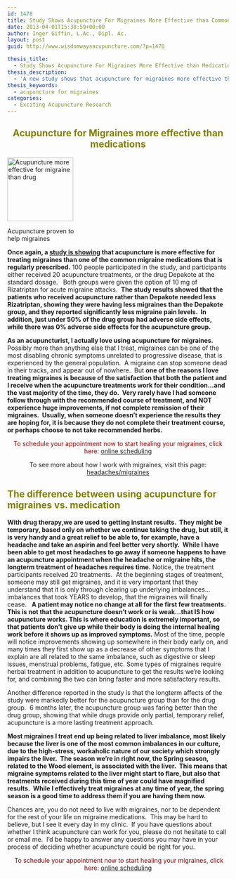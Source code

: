 ```yaml
---
id: 1478
title: Study Shows Acupuncture For Migraines More Effective than Common Medication
date: 2013-04-01T15:38:59+00:00
author: Inger Giffin, L.Ac., Dipl. Ac.
layout: post
guid: http://www.wisdomwaysacupuncture.com/?p=1478

thesis_title:
  - Study Shows Acupuncture For Migraines More Effective than Medication
thesis_description:
  - 'A new study shows that acupuncture for migraines more effective than a common medicine, depakote; in both short and long term results. '
thesis_keywords:
  - acupuncture for migraines
categories:
  - Exciting Acupuncture Research
---
```

<h2 style="text-align: center;">
  <span style="color: #808000;">Acupuncture for Migraines more effective than medications</span>
</h2>

<div id="attachment_1479" style="width: 160px" class="wp-caption alignleft">
  <a href="http://www.wisdomwaysacupuncture.com/wp-content/uploads/2013/04/acupuncture-migraine.jpg"><img class="size-thumbnail wp-image-1479" title="acupuncture migraine" src="http://www.wisdomwaysacupuncture.com/wp-content/uploads/2013/04/acupuncture-migraine-150x145.jpg" alt="Acupuncture more effective for migraine than drug" width="150" height="145" srcset="http://www.wisdomwaysacupuncture.com/wp-content/uploads/2013/04/acupuncture-migraine-150x145.jpg 150w, http://www.wisdomwaysacupuncture.com/wp-content/uploads/2013/04/acupuncture-migraine.jpg 228w" sizes="(max-width: 150px) 100vw, 150px" /></a>
  
  <p class="wp-caption-text">
    Acupuncture proven to help migraines
  </p>
</div>

**Once again, a <a title="acupuncture works for migraines" href="http://www.healthcmi.com/acupuncturist-news-online/734-migraineacudrug" target="_blank" rel="noopener">study is showing</a> that acupuncture is more effective for treating migraines than one of the common migraine medications that is regularly prescribed.** 100 people participated in the study, and participants either received 20 acupuncture treatments, or the drug Depakote at the standard dosage.   Both groups were given the option of 10 mg of Rizatriptan for acute migraine attacks.  **The study results showed that the patients who received acupuncture rather than Depakote needed less Rizatriptan, showing they were having less migraines than the Depakote group, and they reported significantly less migraine pain levels.  In addition, just under 50% of the drug group had adverse side effects, while there was 0% adverse side effects for the acupuncture group.** 

**As an acupuncturist, I actually love using acupuncture for migraines.** Possibly more than anything else that I treat, migraines can be one of the most disabling chronic symptoms unrelated to progressive disease, that is experienced by the general population.  A migraine can stop someone dead in their tracks, and appear out of nowhere.  But **one of the reasons I love treating migraines is because of the satisfaction that both the patient and I receive when the acupuncture treatments work for their condition&#8230;and the vast majority of the time, they do.  Very rarely have I had someone follow through with the recommended course of treatment, and NOT experience huge improvements, if not complete remission of their migraines.  Usually, when someone doesn&#8217;t experience the results they are hoping for, it is because they do not complete their treatment course,  or perhaps choose to not take recommended herbs.** 

<p style="text-align: center;">
  <span style="color: #800000;">To schedule your appointment now to start healing your migraines, click here:</span> <a title="Online Acupuncture Scheduling" href="http://www.wisdomwaysacupuncture.com/acupuncture-appointment-scheduling/">online scheduling</a>
</p>

<p style="text-align: center;">
  To see more about how I work with migraines, visit this page: <a href="http://www.wisdomwaysacupuncture.com/acupuncture-conditions-treated/chronic-internal-medical-conditions/acupuncture-for-migraines/">headaches/migraines</a>
</p>

## <span style="color: #808000;">The difference between using acupuncture for migraines vs. medication</span>

**With drug therapy,we are used to getting instant results.  They might be temporary, based only on whether we continue taking the drug, but still, it is very handy and a great relief to be able to, for example, have a headache and take an aspirin and feel better very shortly.  While I have been able to get most headaches to go away if someone happens to have an acupuncture appointment when the headache or migraine hits, the longterm treatment of headaches requires time.** Notice, the treatment participants received 20 treatments.  At the beginning stages of treatment, someone may still get migraines, and it is very important that they understand that it is only through clearing up underlying imbalances&#8230;imbalances that took YEARS to develop, that the migraines will finally cease.   **A patient may notice no change at all for the first few treatments.  This is not that the acupuncture doesn&#8217;t work or is weak&#8230;that IS how acupuncture works. This is where education is extremely important, so that patients don&#8217;t give up while their body is doing the internal healing work before it shows up as improved symptoms.** Most of the time, people will notice improvements showing up somewhere in their body early on, and many times they first show up as a decrease of other symptoms that I explain are all related to the same imbalance, such as digestive or sleep issues, menstrual problems, fatigue, etc. Some types of migraines require herbal treatment in addition to acupuncture to get the results we&#8217;re looking for, and combining the two can bring faster and more satisfactory results.

Another difference reported in the study is that the longterm affects of the study were markedly better for the acupuncture group than for the drug group.  6 months later, the acupuncture group was faring better than the drug group, showing that while drugs provide only partial, temporary relief, acupuncture is a more lasting treatment approach.

**Most migraines I treat end up being related to liver imbalance, most likely because the liver is one of the most common imbalances in our culture, due to the high-stress, workaholic nature of our society which strongly impairs the liver.  The season we&#8217;re in right now, the Spring season, related to the Wood element, is associated with the liver.  This means that migraine symptoms related to the liver might start to flare, but also that treatments received during this time of year could have magnified results.  While I effectively treat migraines at any time of year, the spring season is a good time to address them if you are having them now.** 

Chances are, you do not need to live with migraines, nor to be dependent for the rest of your life on migraine medications.  This may be hard to believe, but I see it every day in my clinic.  If you have questions about whether I think acupuncture can work for you, please do not hesitate to call or email me.  I&#8217;d be happy to answer any questions you may have in your process of deciding whether acupuncture could be right for you.

<p style="text-align: center;">
  <span style="color: #800000;"> To schedule your appointment now to start healing your migraines, click here:</span> <a title="Online Acupuncture Scheduling" href="http://www.wisdomwaysacupuncture.com/acupuncture-appointment-scheduling/">online scheduling</a>
</p>